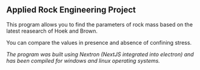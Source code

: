 ## Applied Rock Engineering Project

This program allows you to find the parameters of rock mass based on the latest reasearch of Hoek and Brown.

You can compare the values in presence and absence of confining stress.

_The program was built using Nextron (NextJS integrated into electron) and has been compiled for windows and linux operating systems._
